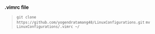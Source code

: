 ### .vimrc file ### 
>`git clone https://github.com/yogendratamang48/LinuxConfigurations.git`
>`mv LinuxConfigurations/.vimrc ~/`
